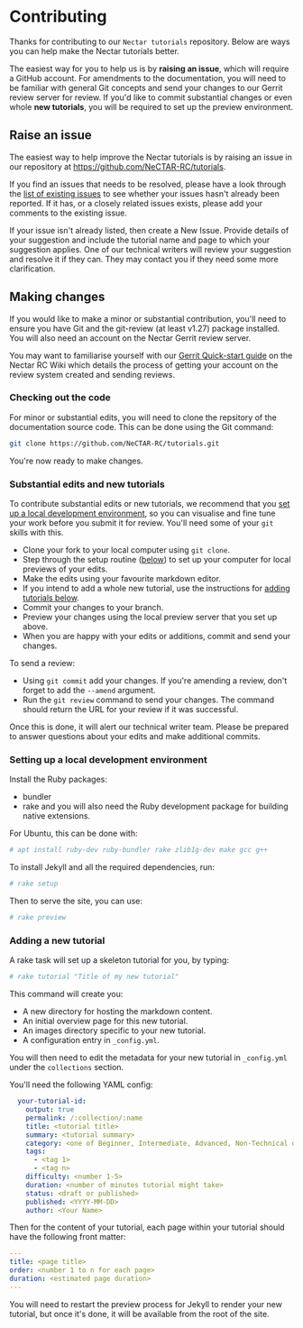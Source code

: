 # Contributing

Thanks for contributing to our `Nectar tutorials` repository.
Below are ways you can help make the Nectar tutorials better.

The easiest way for you to help us is by **raising an issue**, which will require a GitHub account.
For amendments to the documentation, you will need to be familiar with general Git concepts and send your changes to our Gerrit review server for review.
If you'd like to commit substantial changes or even whole **new tutorials**, you will be required to set up the preview environment.

## Raise an issue

The easiest way to help improve the Nectar tutorials is by raising an issue in our repository at https://github.com/NeCTAR-RC/tutorials.

If you find an issues that needs to be resolved, please have a look through the [list of existing issues](https://github.com/NeCTAR-RC/tutorials/issues) to see whether your issues hasn't already been reported.
If it has, or a closely related issues exists, please add your comments to the existing issue.

If your issue isn't already listed, then create a New Issue.
Provide details of your suggestion and include the tutorial name and page to which your suggestion applies.
One of our technical writers will review your suggestion and resolve it if they can.
They may contact you if they need some more clarification.


## Making changes

If you would like to make a minor or substantial contribution, you'll need to ensure you have Git and the git-review (at least v1.27) package installed.
You will also need an account on the Nectar Gerrit review server.

You may want to familiarise yourself with our [Gerrit Quick-start guide](https://wiki.rc.nectar.org.au/wiki/GerritQuickStartGuide) on the Nectar RC Wiki which details the process of getting your account on the review system created and sending reviews.


### Checking out the code

For minor or substantial edits, you will need to clone the repsitory of the documentation source code.
This can be done using the Git command:

```sh
git clone https://github.com/NeCTAR-RC/tutorials.git
```

You're now ready to make changes.


### Substantial edits and new tutorials

To contribute substantial edits or new tutorials, we recommend that you [set up a local development environment](#setting-up-a-local-development-environment), so you can visualise and fine tune your work before you submit it for review.
You'll need some of your `git` skills with this.

- Clone your fork to your local computer using `git clone`.
- Step through the setup routine ([below](#setting-up-a-local-development-environment)) to set up your computer for local previews of your edits.
- Make the edits using your favourite markdown editor.
- If you intend to add a whole new tutorial, use the instructions for [adding tutorials below](#adding-a-new-tutorial).
- Commit your changes to your branch.
- Preview your changes using the local preview server that you set up above.
- When you are happy with your edits or additions, commit and send your changes.

To send a review:
- Using `git commit` add your changes. If you're amending a review, don't forget to add the `--amend` argument.
- Run the `git review` command to send your changes. The command should return the URL for your review if it was successful.

Once this is done, it will alert our technical writer team.
Please be prepared to answer questions about your edits and make additional commits.

### Setting up a local development environment

Install the Ruby packages:

- bundler
- rake
  and you will also need the Ruby development package for building native extensions.

For Ubuntu, this can be done with:

```sh
# apt install ruby-dev ruby-bundler rake zlib1g-dev make gcc g++
```

To install Jekyll and all the required dependencies, run:

```sh
# rake setup
```

Then to serve the site, you can use:

```sh
# rake preview
```

### Adding a new tutorial

A rake task will set up a skeleton tutorial for you, by typing:

```sh
# rake tutorial "Title of my new tutorial"
```

This command will create you:

- A new directory for hosting the markdown content.
- An initial overview page for this new tutorial.
- An images directory specific to your new tutorial.
- A configuration entry in `_config.yml`.

You will then need to edit the metadata for your new tutorial in `_config.yml`
under the `collections` section.

You'll need the following YAML config:

```yaml
  your-tutorial-id:
    output: true
    permalink: /:collection/:name
    title: <tutorial title>
    summary: <tutorial summary>
    category: <one of Beginner, Intermediate, Advanced, Non-Technical or Curriculum>
    tags:
      - <tag 1>
      - <tag n>
    difficulty: <number 1-5>
    duration: <number of minutes tutorial might take>
    status: <draft or published>
    published: <YYYY-MM-DD>
    author: <Your Name>
```

Then for the content of your tutorial, each page within your tutorial should
have the following front matter:

```yaml
---
title: <page title>
order: <number 1 to n for each page>
duration: <estimated page duration>
---
```

You will need to restart the preview process for Jekyll to render your new
tutorial, but once it's done, it will be available from the root of the site.

